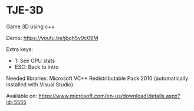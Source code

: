 # TJE-3D
Game 3D using c++

Demo: https://youtu.be/jbqh5v0c09M

Extra keys:
- 1: See GPU stats
- ESC: Back to intro


Needed libraries: Microsoft VC++ Redistributable Pack 2010 (automatically installed with Visual Studio)

Available on: https://www.microsoft.com/en-us/download/details.aspx?id=5555
